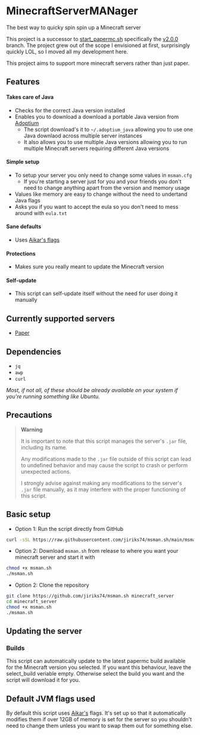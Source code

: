 # MinecraftServerMANager

The best way to quicky spin spin up a Minecraft server

This project is a successor to [start_papermc.sh](https://github.com/jiriks74/start_papermc.sh)
specifically the [v2.0.0](https://github.com/jiriks74/start_papermc.sh/tree/v2.0.0)
branch.
The project grew out of the scope I envisioned at first, surprisingly quickly LOL,
so I moved all my development here.

This project aims to support more minecraft servers rather than just paper.

## Features

#### Takes care of Java

- Checks for the correct Java version installed
- Enables you to download a download a portable Java version from [Adoptium](https://adoptium.net/)
  - The script download's it to `~/.adoptium_java` allowing you to use one
  Java downlaod across multiple server instances
  - It also allows you to use multiple Java versions allowing you to run
  multiple Minecraft servers requiring different Java versions

#### Simple setup

- To setup your server you only need to change some values in `msman.cfg`
  - If you're starting a server just for you and your friends you don't need to
  change anything apart from the version and memory usage
- Values like memory are easy to change without the need to undertand Java flags
- Asks you if you want to accept the eula so you don't need to mess around with `eula.txt`

#### Sane defaults

- Uses [Aikar's flags](#default-jvm-flags-used)

#### Protections

- Makes sure you really meant to update the Minecraft version

#### Self-update

- This script can self-update itself without the need for user doing it manually

## Currently supported servers

- [Paper](https://papermc.io/)

## Dependencies

- `jq`
- `awp`
- `curl`

*Most, if not all, of these should be already available on your system if
you're running something like Ubuntu.*

## Precautions

> **Warning**
>
> It is important to note that this script manages the server's `.jar` file,
> including its name.
>
> Any modifications made to the `.jar` file outside of this script can lead to
> undefined behavior and may cause the script to crash or perform unexpected actions.
>
> I strongly advise against making any modifications to the server's `.jar` file
> manually, as it may interfere with the proper functioning of this script.

## Basic setup

- Option 1: Run the script directly from GitHub

```bash
curl -sSL https://raw.githubusercontent.com/jiriks74/msman.sh/main/msman.sh | sh -s -- --redownload
```

- Option 2: Download `msman.sh` from release to where you want your minecraft
server and start it with

```bash
chmod +x msman.sh
./msman.sh
```

- Option 2: Clone the repository

```bash
git clone https://github.com/jiriks74/msman.sh minecraft_server
cd minecraft_server
chmod +x msman.sh
./msman.sh
```

## Updating the server

### Builds

This script can automatically update to the latest papermc build available for
the Minecraft version you selected.
If you want this behaviour, leave the select_build veriable empty.
Otherwise select the build you want and the script will download it for you.

## Default JVM flags used

By default this script uses [Aikar's](https://docs.papermc.io/paper/aikars-flags)
flags.
It's set up so that it automatically modifies them if over 12GB of memory
is set for the server so you shouldn't need to change them unless you
want to swap them out for something else.
